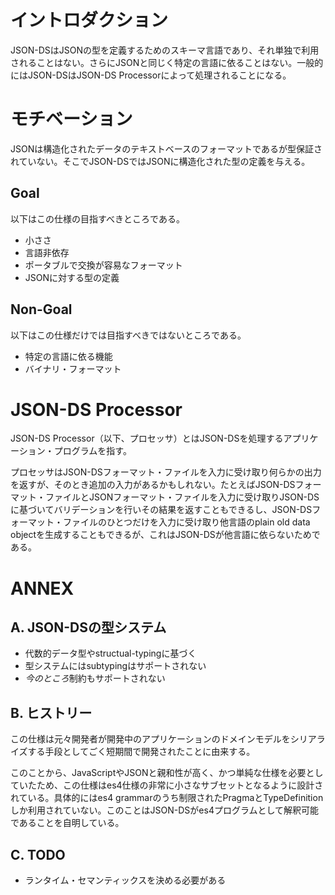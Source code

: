 # イントロダクション

JSON-DSはJSONの型を定義するためのスキーマ言語であり、それ単独で利用されることはない。さらにJSONと同じく特定の言語に依ることはない。一般的にはJSON-DSはJSON-DS Processorによって処理されることになる。

# モチベーション

JSONは構造化されたデータのテキストベースのフォーマットであるが型保証されていない。そこでJSON-DSではJSONに構造化された型の定義を与える。

## Goal

以下はこの仕様の目指すべきところである。

* 小ささ
* 言語非依存
* ポータブルで交換が容易なフォーマット
* JSONに対する型の定義

## Non-Goal

以下はこの仕様だけでは目指すべきではないところである。

* 特定の言語に依る機能
* バイナリ・フォーマット

# JSON-DS Processor

JSON-DS Processor（以下、プロセッサ）とはJSON-DSを処理するアプリケーション・プログラムを指す。

プロセッサはJSON-DSフォーマット・ファイルを入力に受け取り何らかの出力を返すが、そのとき追加の入力があるかもしれない。たとえばJSON-DSフォーマット・ファイルとJSONフォーマット・ファイルを入力に受け取りJSON-DSに基づいてバリデーションを行いその結果を返すこともできるし、JSON-DSフォーマット・ファイルのひとつだけを入力に受け取り他言語のplain old data objectを生成することもできるが、これはJSON-DSが他言語に依らないためである。

# ANNEX

## A. JSON-DSの型システム

- 代数的データ型やstructual-typingに基づく
- 型システムにはsubtypingはサポートされない
- *今のところ*制約もサポートされない

## B. ヒストリー

この仕様は元々開発者が開発中のアプリケーションのドメインモデルをシリアライズする手段としてごく短期間で開発されたことに由来する。

このことから、JavaScriptやJSONと親和性が高く、かつ単純な仕様を必要としていたため、この仕様はes4仕様の非常に小さなサブセットとなるように設計されている。具体的にはes4 grammarのうち制限されたPragmaとTypeDefinitionしか利用されていない。このことはJSON-DSがes4プログラムとして解釈可能であることを自明している。

## C. TODO

- ランタイム・セマンティックスを決める必要がある
